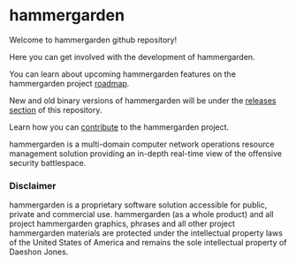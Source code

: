 # hammergarden

Welcome to hammergarden github repository! 

Here you can get involved with the development of hammergarden.

You can learn about upcoming hammergarden features on the hammergarden project [roadmap](https://github.com/daeshondjones/hammergarden/wiki/roadmap#features).

New and old binary versions of hammergarden will be under the [releases section](https://github.com/daeshondjones/hammergarden/releases) of this repository.

Learn how you can [contribute](https://github.com/daeshondjones/hammergarden/wiki/contribute) to the hammergarden project.

hammergarden is a multi-domain computer network operations resource management solution providing an in-depth real-time view of the offensive security battlespace.

### Disclaimer
hammergarden is a proprietary software solution accessible for public, private and commercial use. hammergarden (as a whole product) and all project hammergarden graphics, phrases and all other project hammergarden materials are protected under the intellectual property laws of the United States of America and remains the sole intellectual property of Daeshon Jones.
